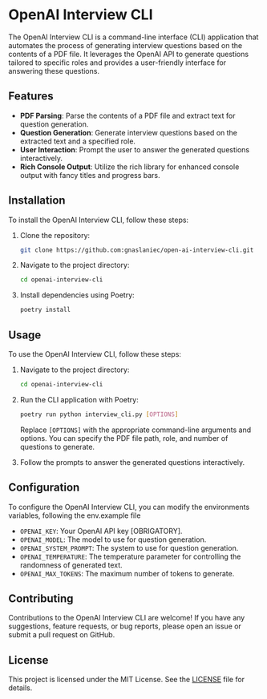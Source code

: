# OpenAI Interview CLI

The OpenAI Interview CLI is a command-line interface (CLI) application that automates the process of generating interview questions based on the contents of a PDF file. It leverages the OpenAI API to generate questions tailored to specific roles and provides a user-friendly interface for answering these questions.

## Features

- **PDF Parsing**: Parse the contents of a PDF file and extract text for question generation.
- **Question Generation**: Generate interview questions based on the extracted text and a specified role.
- **User Interaction**: Prompt the user to answer the generated questions interactively.
- **Rich Console Output**: Utilize the rich library for enhanced console output with fancy titles and progress bars.

## Installation

To install the OpenAI Interview CLI, follow these steps:

1. Clone the repository:

    ```bash
    git clone https://github.com:gnaslaniec/open-ai-interview-cli.git
    ```

2. Navigate to the project directory:

    ```bash
    cd openai-interview-cli
    ```

3. Install dependencies using Poetry:

    ```bash
    poetry install
    ```

## Usage

To use the OpenAI Interview CLI, follow these steps:

1. Navigate to the project directory:

    ```bash
    cd openai-interview-cli
    ```

2. Run the CLI application with Poetry:

    ```bash
    poetry run python interview_cli.py [OPTIONS]
    ```

    Replace `[OPTIONS]` with the appropriate command-line arguments and options. You can specify the PDF file path, role, and number of questions to generate.

3. Follow the prompts to answer the generated questions interactively.

## Configuration

To configure the OpenAI Interview CLI, you can modify the environments variables, following the env.example file

- `OPENAI_KEY`: Your OpenAI API key [OBRIGATORY].
- `OPENAI_MODEL`: The model to use for question generation.
- `OPENAI_SYSTEM_PROMPT`: The system to use for question generation.
- `OPENAI_TEMPERATURE`: The temperature parameter for controlling the randomness of generated text.
- `OPENAI_MAX_TOKENS`: The maximum number of tokens to generate.

## Contributing

Contributions to the OpenAI Interview CLI are welcome! If you have any suggestions, feature requests, or bug reports, please open an issue or submit a pull request on GitHub.

## License

This project is licensed under the MIT License. See the [LICENSE](LICENSE) file for details.

